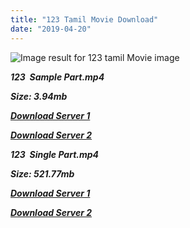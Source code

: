 ```yaml
---
title: "123 Tamil Movie Download"
date: "2019-04-20"
---
```


![Image result for 123  tamil Movie image](https://www.starmusiq.fun/movieimages/Tamil/01/2002/123_B.jpg)

**_123  Sample Part.mp4_**

**_Size: 3.94mb_**

  

**_[Download Server 1](http://b8.wetransfer.vip/files/{5d952673edb986a3e6232bd1dc09e7f07ef1103dd7939917627d2e7266b78107}20Actor{5d952673edb986a3e6232bd1dc09e7f07ef1103dd7939917627d2e7266b78107}20Hits{5d952673edb986a3e6232bd1dc09e7f07ef1103dd7939917627d2e7266b78107}20Collection/Prabhu{5d952673edb986a3e6232bd1dc09e7f07ef1103dd7939917627d2e7266b78107}20Deva{5d952673edb986a3e6232bd1dc09e7f07ef1103dd7939917627d2e7266b78107}20Movies{5d952673edb986a3e6232bd1dc09e7f07ef1103dd7939917627d2e7266b78107}20Collections/123{5d952673edb986a3e6232bd1dc09e7f07ef1103dd7939917627d2e7266b78107}20(2002)/123{5d952673edb986a3e6232bd1dc09e7f07ef1103dd7939917627d2e7266b78107}20(2002){5d952673edb986a3e6232bd1dc09e7f07ef1103dd7939917627d2e7266b78107}20Sample{5d952673edb986a3e6232bd1dc09e7f07ef1103dd7939917627d2e7266b78107}20HD.mp4)_**

  

**_[Download Server 2](http://b8.wetransfer.vip/files/{5d952673edb986a3e6232bd1dc09e7f07ef1103dd7939917627d2e7266b78107}20Actor{5d952673edb986a3e6232bd1dc09e7f07ef1103dd7939917627d2e7266b78107}20Hits{5d952673edb986a3e6232bd1dc09e7f07ef1103dd7939917627d2e7266b78107}20Collection/Prabhu{5d952673edb986a3e6232bd1dc09e7f07ef1103dd7939917627d2e7266b78107}20Deva{5d952673edb986a3e6232bd1dc09e7f07ef1103dd7939917627d2e7266b78107}20Movies{5d952673edb986a3e6232bd1dc09e7f07ef1103dd7939917627d2e7266b78107}20Collections/123{5d952673edb986a3e6232bd1dc09e7f07ef1103dd7939917627d2e7266b78107}20(2002)/123{5d952673edb986a3e6232bd1dc09e7f07ef1103dd7939917627d2e7266b78107}20(2002){5d952673edb986a3e6232bd1dc09e7f07ef1103dd7939917627d2e7266b78107}20Sample{5d952673edb986a3e6232bd1dc09e7f07ef1103dd7939917627d2e7266b78107}20HD.mp4)_**

  

  

  

**_123  Single Part.mp4_**

**_Size: 521.77mb_**

  

**_[Download Server 1](http://b8.wetransfer.vip/files/{5d952673edb986a3e6232bd1dc09e7f07ef1103dd7939917627d2e7266b78107}20Actor{5d952673edb986a3e6232bd1dc09e7f07ef1103dd7939917627d2e7266b78107}20Hits{5d952673edb986a3e6232bd1dc09e7f07ef1103dd7939917627d2e7266b78107}20Collection/Prabhu{5d952673edb986a3e6232bd1dc09e7f07ef1103dd7939917627d2e7266b78107}20Deva{5d952673edb986a3e6232bd1dc09e7f07ef1103dd7939917627d2e7266b78107}20Movies{5d952673edb986a3e6232bd1dc09e7f07ef1103dd7939917627d2e7266b78107}20Collections/123{5d952673edb986a3e6232bd1dc09e7f07ef1103dd7939917627d2e7266b78107}20(2002)/123{5d952673edb986a3e6232bd1dc09e7f07ef1103dd7939917627d2e7266b78107}20(2002){5d952673edb986a3e6232bd1dc09e7f07ef1103dd7939917627d2e7266b78107}20Single{5d952673edb986a3e6232bd1dc09e7f07ef1103dd7939917627d2e7266b78107}20Part{5d952673edb986a3e6232bd1dc09e7f07ef1103dd7939917627d2e7266b78107}20HD.mp4)_**

  

**_[Download Server 2](http://b8.wetransfer.vip/files/{5d952673edb986a3e6232bd1dc09e7f07ef1103dd7939917627d2e7266b78107}20Actor{5d952673edb986a3e6232bd1dc09e7f07ef1103dd7939917627d2e7266b78107}20Hits{5d952673edb986a3e6232bd1dc09e7f07ef1103dd7939917627d2e7266b78107}20Collection/Prabhu{5d952673edb986a3e6232bd1dc09e7f07ef1103dd7939917627d2e7266b78107}20Deva{5d952673edb986a3e6232bd1dc09e7f07ef1103dd7939917627d2e7266b78107}20Movies{5d952673edb986a3e6232bd1dc09e7f07ef1103dd7939917627d2e7266b78107}20Collections/123{5d952673edb986a3e6232bd1dc09e7f07ef1103dd7939917627d2e7266b78107}20(2002)/123{5d952673edb986a3e6232bd1dc09e7f07ef1103dd7939917627d2e7266b78107}20(2002){5d952673edb986a3e6232bd1dc09e7f07ef1103dd7939917627d2e7266b78107}20Single{5d952673edb986a3e6232bd1dc09e7f07ef1103dd7939917627d2e7266b78107}20Part{5d952673edb986a3e6232bd1dc09e7f07ef1103dd7939917627d2e7266b78107}20HD.mp4)_**
